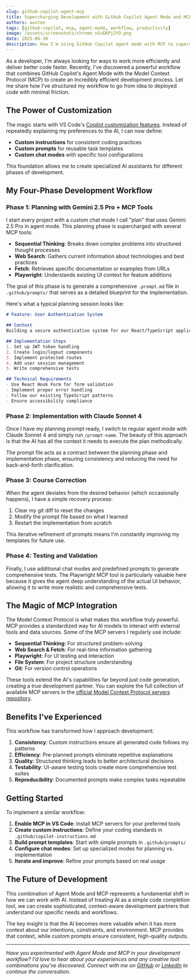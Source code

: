 ```yaml
---
slug: github-copilot-agent-mcp
title: Supercharging Development with GitHub Copilot Agent Mode and MCP
authors: austen
tags: [github-copilot, mcp, agent-mode, workflow, productivity]
image: /assets/screenshots/chrome_nSvEKPj2YO.png
date: 2025-06-30
description: How I'm using GitHub Copilot agent mode with MCP to supercharge my development workflow through structured planning, implementation, and testing.
---
```


As a developer, I'm always looking for ways to work more efficiently and deliver better code faster. Recently, I've discovered a powerful workflow that combines GitHub Copilot's Agent Mode with the Model Context Protocol (MCP) to create an incredibly efficient development process. Let me share how I've structured my workflow to go from idea to deployed code with minimal friction.

<!--truncate-->

## The Power of Customization

The magic starts with VS Code's [Copilot customization features](https://code.visualstudio.com/docs/copilot/copilot-customization). Instead of repeatedly explaining my preferences to the AI, I can now define:

- **Custom instructions** for consistent coding practices
- **Custom prompts** for reusable task templates  
- **Custom chat modes** with specific tool configurations

This foundation allows me to create specialized AI assistants for different phases of development.

## My Four-Phase Development Workflow

### Phase 1: Planning with Gemini 2.5 Pro + MCP Tools

I start every project with a custom chat mode I call "plan" that uses Gemini 2.5 Pro in agent mode. This planning phase is supercharged with several MCP tools:

- **Sequential Thinking**: Breaks down complex problems into structured thought processes
- **Web Search**: Gathers current information about technologies and best practices
- **Fetch**: Retrieves specific documentation or examples from URLs
- **Playwright**: Understands existing UI context for feature additions

The goal of this phase is to generate a comprehensive `.prompt.md` file in `.github/prompts/` that serves as a detailed blueprint for the implementation.

Here's what a typical planning session looks like:

```markdown
# Feature: User Authentication System

## Context
Building a secure authentication system for our React/TypeScript application...

## Implementation Steps
1. Set up JWT token handling
2. Create login/logout components
3. Implement protected routes
4. Add user session management
5. Write comprehensive tests

## Technical Requirements
- Use React Hook Form for form validation
- Implement proper error handling
- Follow our existing TypeScript patterns
- Ensure accessibility compliance
```

### Phase 2: Implementation with Claude Sonnet 4

Once I have my planning prompt ready, I switch to regular agent mode with Claude Sonnet 4 and simply run `/prompt-name`. The beauty of this approach is that the AI has all the context it needs to execute the plan methodically.

The prompt file acts as a contract between the planning phase and implementation phase, ensuring consistency and reducing the need for back-and-forth clarification.

### Phase 3: Course Correction

When the agent deviates from the desired behavior (which occasionally happens), I have a simple recovery process:

1. Clear my git diff to reset the changes
2. Modify the prompt file based on what I learned
3. Restart the implementation from scratch

This iterative refinement of prompts means I'm constantly improving my templates for future use.

### Phase 4: Testing and Validation

Finally, I use additional chat modes and predefined prompts to generate comprehensive tests. The Playwright MCP tool is particularly valuable here because it gives the agent deep understanding of the actual UI behavior, allowing it to write more realistic and comprehensive tests.

## The Magic of MCP Integration

The Model Context Protocol is what makes this workflow truly powerful. MCP provides a standardized way for AI models to interact with external tools and data sources. Some of the MCP servers I regularly use include:

- **Sequential Thinking**: For structured problem-solving
- **Web Search & Fetch**: For real-time information gathering
- **Playwright**: For UI testing and interaction
- **File System**: For project structure understanding
- **Git**: For version control operations

These tools extend the AI's capabilities far beyond just code generation, creating a true development partner. You can explore the full collection of available MCP servers in the [official Model Context Protocol servers repository](https://github.com/modelcontextprotocol/servers).

## Benefits I've Experienced

This workflow has transformed how I approach development:

1. **Consistency**: Custom instructions ensure all generated code follows my patterns
2. **Efficiency**: Pre-planned prompts eliminate repetitive explanations
3. **Quality**: Structured thinking leads to better architectural decisions
4. **Testability**: UI-aware testing tools create more comprehensive test suites
5. **Reproducibility**: Documented prompts make complex tasks repeatable

## Getting Started

To implement a similar workflow:

1. **Enable MCP in VS Code**: Install MCP servers for your preferred tools
2. **Create custom instructions**: Define your coding standards in `.github/copilot-instructions.md`
3. **Build prompt templates**: Start with simple prompts in `.github/prompts/`
4. **Configure chat modes**: Set up specialized modes for planning vs. implementation
5. **Iterate and improve**: Refine your prompts based on real usage

## The Future of Development

This combination of Agent Mode and MCP represents a fundamental shift in how we can work with AI. Instead of treating AI as a simple code completion tool, we can create sophisticated, context-aware development partners that understand our specific needs and workflows.

The key insight is that the AI becomes more valuable when it has more context about our intentions, constraints, and environment. MCP provides that context, while custom prompts ensure consistent, high-quality outputs.

---

*Have you experimented with Agent Mode and MCP in your development workflow? I'd love to hear about your experiences and any creative tool combinations you've discovered. Connect with me on [GitHub](https://github.com/austenstone) or [LinkedIn](https://www.linkedin.com/in/austenstone/) to continue the conversation.*